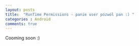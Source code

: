 ```yaml
---
layout: posts
title:  "RunTime Permissions - panie user pozwól pan :) "
categories : Android
comments: true
---
```

Cooming soon :) 
